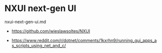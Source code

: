 # NXUI next-gen UI

nxui-next-gen-ui.md

*   https://github.com/wieslawsoltes/NXUI

*   https://www.reddit.com/r/dotnet/comments/1kxrhn9/running_gui_apps_as_scripts_using_net_and_c/
